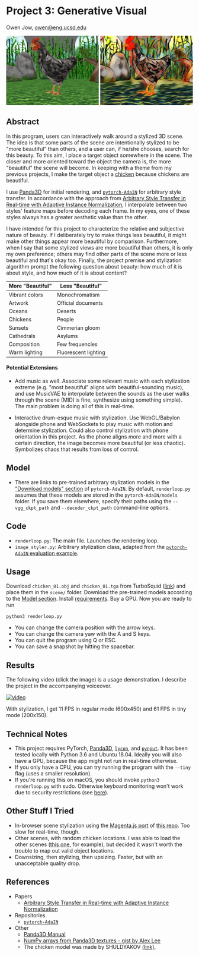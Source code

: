 # Project 3: Generative Visual

Owen Jow, owen@eng.ucsd.edu

![teaser](https://raw.githubusercontent.com/ohjay/in-pursuit-of-beauty/master/teaser.png)

## Abstract

In this program, users can interactively walk around a stylized 3D scene. The idea is that some parts of the scene are intentionally stylized to be "more beautiful" than others, and a user can, if he/she chooses, search for this beauty. To this aim, I place a target object somewhere in the scene. The closer and more oriented toward the object the camera is, the more "beautiful" the scene will become. In keeping with a theme from my previous projects, I make the target object a [chicken](https://www.turbosquid.com/3d-models/christmas-chicken-grey-art-3d-1266316) because chickens are beautiful.

I use [Panda3D](https://www.panda3d.org/) for initial rendering, and [`pytorch-AdaIN`](https://github.com/naoto0804/pytorch-AdaIN) for arbitrary style transfer. In accordance with the approach from [Arbitrary Style Transfer in Real-time with Adaptive Instance Normalization](https://arxiv.org/pdf/1703.06868.pdf), I interpolate between two styles' feature maps before decoding each frame. In my eyes, one of these styles always has a greater aesthetic value than the other.

I have intended for this project to characterize the relative and subjective nature of beauty. If I deliberately try to make things less beautiful, it might make other things appear more beautiful by comparison. Furthermore, when I say that some stylized views are more beautiful than others, it is only my own preference; others may find other parts of the scene more or less beautiful and that's okay too. Finally, the project premise and stylization algorithm prompt the following question about beauty: how much of it is about style, and how much of it is about content?

| More "Beautiful" | Less "Beautiful"     |
| ---------------- | -------------------- |
| Vibrant colors   | Monochromatism       |
| Artwork          | Official documents   |
| Oceans           | Deserts              |
| Chickens         | People               |
| Sunsets          | Cimmerian gloom      |
| Cathedrals       | Asylums              |
| Composition      | Few frequencies      |
| Warm lighting    | Fluorescent lighting |

#### Potential Extensions

- Add music as well. Associate some relevant music with each stylization extreme (e.g. "most beautiful" aligns with beautiful-sounding music), and use MusicVAE to interpolate between the sounds as the user walks through the scene (MIDI is fine, synthesize using something simple). The main problem is doing all of this in real-time.

- Interactive drum-esque music with stylization. Use WebGL/Babylon alongside phone and WebSockets to play music with motion and determine stylization. Could also control stylization with phone orientation in this project. As the phone aligns more and more with a certain direction, the image becomes more beautiful (or less chaotic). Symbolizes chaos that results from loss of control.

## Model

- There are links to pre-trained arbitrary stylization models in the ["Download models" section](https://github.com/naoto0804/pytorch-AdaIN#download-models) of `pytorch-AdaIN`. By default, `renderloop.py` assumes that these models are stored in the `pytorch-AdaIN/models` folder. If you save them elsewhere, specify their paths using the `--vgg_ckpt_path` and `--decoder_ckpt_path` command-line options.

## Code

- `renderloop.py`: The main file. Launches the rendering loop.
- `image_styler.py`: Arbitrary stylization class, adapted from the [`pytorch-AdaIN` evaluation example](https://github.com/naoto0804/pytorch-AdaIN/blob/master/test.py).

## Usage

Download `chicken_01.obj` and `chicken_01.tga` from TurboSquid ([link](https://www.turbosquid.com/3d-models/christmas-chicken-grey-art-3d-1266316)) and place them in the `scene/` folder. Download the pre-trained models according to the [Model section](https://github.com/ohjay/in-pursuit-of-beauty#model). Install [requirements](https://github.com/ohjay/in-pursuit-of-beauty/blob/master/requirements.txt). Buy a GPU. Now you are ready to run

```
python3 renderloop.py
```

- You can change the camera position with the arrow keys.
- You can change the camera yaw with the A and S keys.
- You can quit the program using Q or ESC.
- You can save a snapshot by hitting the spacebar.

## Results

The following video (click the image) is a usage demonstration. I describe the project in the accompanying voiceover.

[![video](https://i.imgur.com/strVX4D.png)](https://youtu.be/6i85Kdb4tQ0)

With stylization, I get 11 FPS in regular mode (600x450) and 61 FPS in tiny mode (200x150).

## Technical Notes

- This project requires PyTorch, [Panda3D](https://www.panda3d.org/), [`lycon`](https://github.com/ethereon/lycon), and [`pynput`](https://pypi.org/project/pynput/). It has been tested locally with Python 3.6 and Ubuntu 18.04. Ideally you will also have a GPU, because the app might not run in real-time otherwise.
- If you only have a CPU, you can try running the program with the `--tiny` flag (uses a smaller resolution).
- If you're running this on macOS, you should invoke `python3 renderloop.py` with sudo. Otherwise keyboard monitoring won't work due to security restrictions (see [here](https://pynput.readthedocs.io/en/latest/limitations.html#mac-osx)).

## Other Stuff I Tried

- In-browser scene stylization using the [Magenta.js port](https://github.com/tensorflow/magenta-js/tree/master/image) of [this repo](https://github.com/reiinakano/arbitrary-image-stylization-tfjs). Too slow for real-time, though.
- Other scenes, with random chicken locations. I was able to load the other scenes ([this one](https://www.turbosquid.com/3d-models/free-abandoned-bar-1-3d-model/1098424), for example), but decided it wasn't worth the trouble to map out valid object locations.
- Downsizing, then stylizing, then upsizing. Faster, but with an unacceptable quality drop.

## References

- Papers
  - [Arbitrary Style Transfer in Real-time with Adaptive Instance Normalization](https://arxiv.org/pdf/1703.06868.pdf)
- Repositories
  - [`pytorch-AdaIN`](https://github.com/naoto0804/pytorch-AdaIN)
- Other
  - [Panda3D Manual](https://www.panda3d.org/manual/)
  - [NumPy arrays from Panda3D textures - gist by Alex Lee](https://gist.github.com/alexlee-gk/b28fb962c9b2da586d1591bac8888f1f)
  - The chicken model was made by SHULDYAKOV [(link)](https://www.turbosquid.com/3d-models/christmas-chicken-grey-art-3d-1266316).
